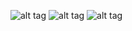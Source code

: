 ![alt tag](https://gbrault.github.io/railroad-diagrams//live/doc/RailRoad.svg)
![alt tag](https://gbrault.github.io/railroad-diagrams//live/doc/Show.svg)
![alt tag](https://gbrault.github.io/railroad-diagrams//live/doc/Choice.svg)
